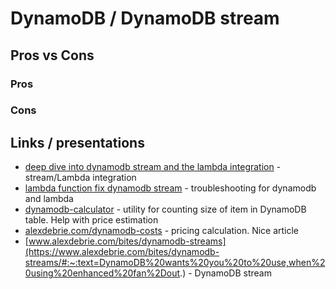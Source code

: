 # DynamoDB / DynamoDB stream

## Pros vs Cons

### Pros

### Cons

## Links / presentations

- [deep dive into dynamodb stream and the lambda integration](https://www.tecracer.com/blog/2022/03/deep-dive-into-dynamodb-streams-and-the-lambda-integration.html) - stream/Lambda integration
- [lambda function fix dynamodb stream](https://repost.aws/knowledge-center/lambda-functions-fix-dynamodb-streams) - troubleshooting for dynamodb and lambda
- [dynamodb-calculator](https://zaccharles.github.io/dynamodb-calculator/) - utility for counting size of item in DynamoDB table. Help with price estimation
- [alexdebrie.com/dynamodb-costs](https://www.alexdebrie.com/posts/dynamodb-costs/) - pricing calculation. Nice article
- [www.alexdebrie.com/bites/dynamodb-streams](https://www.alexdebrie.com/bites/dynamodb-streams/#:~:text=DynamoDB%20wants%20you%20to%20use,when%20using%20enhanced%20fan%2Dout.) - DynamoDB stream
